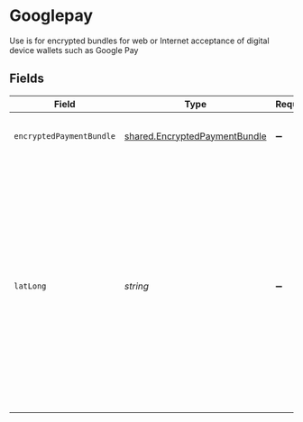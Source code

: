# Googlepay

Use is for encrypted bundles for web or Internet acceptance of digital device wallets such as Google Pay


## Fields

| Field                                                                                                                                                                                                                  | Type                                                                                                                                                                                                                   | Required                                                                                                                                                                                                               | Description                                                                                                                                                                                                            | Example                                                                                                                                                                                                                |
| ---------------------------------------------------------------------------------------------------------------------------------------------------------------------------------------------------------------------- | ---------------------------------------------------------------------------------------------------------------------------------------------------------------------------------------------------------------------- | ---------------------------------------------------------------------------------------------------------------------------------------------------------------------------------------------------------------------- | ---------------------------------------------------------------------------------------------------------------------------------------------------------------------------------------------------------------------- | ---------------------------------------------------------------------------------------------------------------------------------------------------------------------------------------------------------------------- |
| `encryptedPaymentBundle`                                                                                                                                                                                               | [shared.EncryptedPaymentBundle](../../models/shared/encryptedpaymentbundle.md)                                                                                                                                         | :heavy_minus_sign:                                                                                                                                                                                                     | Encrypted Data from ApplePay or GooglePay                                                                                                                                                                              |                                                                                                                                                                                                                        |
| `latLong`                                                                                                                                                                                                              | *string*                                                                                                                                                                                                               | :heavy_minus_sign:                                                                                                                                                                                                     | Identifies the latitude and longitude coordinates of the digital device when it is being provisioned. Information is expressed in the order of latitude then longitude with values rounded to the nearest whole digit. | 1,1                                                                                                                                                                                                                    |